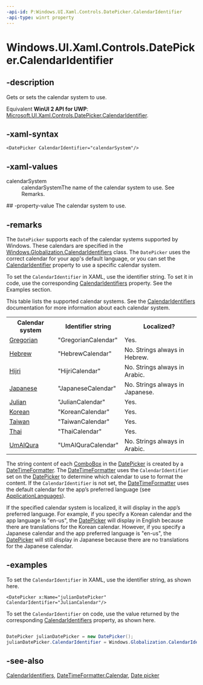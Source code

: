 ```yaml
---
-api-id: P:Windows.UI.Xaml.Controls.DatePicker.CalendarIdentifier
-api-type: winrt property
---
```


<!-- Property syntax
public string CalendarIdentifier { get;  set; }
-->

# Windows.UI.Xaml.Controls.DatePicker.CalendarIdentifier

## -description
Gets or sets the calendar system to use.

Equivalent **WinUI 2 API for UWP**: [Microsoft.UI.Xaml.Controls.DatePicker.CalendarIdentifier](/windows/winui/api/microsoft.ui.xaml.controls.datepicker.calendaridentifier).

## -xaml-syntax
```xaml
<DatePicker CalendarIdentifier="calendarSystem"/>
```

## -xaml-values
<dl><dt>calendarSystem</dt><dd>calendarSystemThe name of the calendar system to use. See Remarks.</dd>
</dl>
## -property-value
The calendar system to use.

## -remarks

The `DatePicker` supports each of the calendar systems supported by Windows. These calendars are specified in the [Windows.Globalization.CalendarIdentifiers](../windows.globalization/calendaridentifiers.md) class. The `DatePicker` uses the correct calendar for your app's default language, or you can set the [CalendarIdentifier](datepicker_calendaridentifier.md) property to use a specific calendar system.

To set the `CalendarIdentifier` in XAML, use the identifier string. To set it in code, use the corresponding [CalendarIdentifiers](../windows.globalization/calendaridentifiers.md) property. See the Examples section.

This table lists the supported calendar systems. See the [CalendarIdentifiers](../windows.globalization/calendaridentifiers.md) documentation for more information about each calendar system.

<table>
   <tr><th>Calendar system</th><th>Identifier string</th><th>Localized?</th></tr>
   <tr><td><a href="/uwp/api/windows.globalization.calendaridentifiers.gregorian">Gregorian</a></td><td>"GregorianCalendar"</td><td>Yes.</td></tr>
   <tr><td><a href="/uwp/api/windows.globalization.calendaridentifiers.hebrew">Hebrew</a></td><td>"HebrewCalendar"</td><td>No. Strings always in Hebrew.</td></tr>
   <tr><td><a href="/uwp/api/windows.globalization.calendaridentifiers.hijri">Hijri</a></td><td>"HijriCalendar"</td><td>No. Strings always in Arabic.</td></tr>
   <tr><td><a href="/uwp/api/windows.globalization.calendaridentifiers.japanese">Japanese</a></td><td>"JapaneseCalendar"</td><td>No. Strings always in Japanese.</td></tr>
   <tr><td><a href="/uwp/api/windows.globalization.calendaridentifiers.julian">Julian</a></td><td>"JulianCalendar"</td><td>Yes.</td></tr>
   <tr><td><a href="/uwp/api/windows.globalization.calendaridentifiers.korean">Korean</a></td><td>"KoreanCalendar"</td><td>Yes.</td></tr>
   <tr><td><a href="/uwp/api/windows.globalization.calendaridentifiers.taiwan">Taiwan</a></td><td>"TaiwanCalendar"</td><td>Yes.</td></tr>
   <tr><td><a href="/uwp/api/windows.globalization.calendaridentifiers.thai">Thai</a></td><td>"ThaiCalendar"</td><td>Yes.</td></tr>
   <tr><td><a href="/uwp/api/windows.globalization.calendaridentifiers.umalqura">UmAlQura</a></td><td>"UmAlQuraCalendar"</td><td>No. Strings always in Arabic.</td></tr>
</table>

The string content of each [ComboBox](combobox.md) in the [DatePicker](datepicker.md) is created by a [DateTimeFormatter](../windows.globalization.datetimeformatting/datetimeformatter.md). The [DateTimeFormatter](../windows.globalization.datetimeformatting/datetimeformatter.md) uses the `CalendarIdentifier` set on the [DatePicker](datepicker.md) to determine which calendar to use to format the content. If the `CalendarIdentifier` is not set, the [DateTimeFormatter](../windows.globalization.datetimeformatting/datetimeformatter.md) uses the default calendar for the app’s preferred language (see [ApplicationLanguages](../windows.globalization/applicationlanguages.md)).

If the specified calendar system is localized, it will display in the app’s preferred language. For example, if you specify a Korean calendar and the app language is "en-us", the [DatePicker](datepicker.md) will display in English because there are translations for the Korean calendar. However, if you specify a Japanese calendar and the app preferred language is "en-us", the [DatePicker](datepicker.md) will still display in Japanese because there are no translations for the Japanese calendar.

## -examples

To set the `CalendarIdentifier` in XAML, use the identifier string, as shown here.

```xaml
<DatePicker x:Name="julianDatePicker" CalendarIdentifier="JulianCalendar"/>
```

To set the `CalendarIdentifier` on code, use the value returned by the corresponding [CalendarIdentifiers](../windows.globalization/calendaridentifiers.md) property, as shown here.

```csharp

DatePicker julianDatePicker = new DatePicker();
julianDatePicker.CalendarIdentifier = Windows.Globalization.CalendarIdentifiers.Julian;
```

## -see-also

[CalendarIdentifiers](../windows.globalization/calendaridentifiers.md), [DateTimeFormatter.Calendar](../windows.globalization.datetimeformatting/datetimeformatter_calendar.md), [Date picker](/windows/uwp/design/controls-and-patterns/date-picker)
